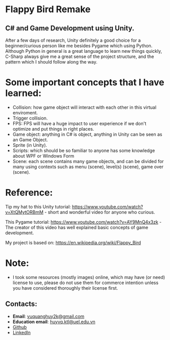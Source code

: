 # Flappy Bird Remake
## C# and Game Development using Unity.

After a few days of research, Unity definitely a good choice for a beginner/curious person like me besides Pygame which using Python. Although Python in general is a great language to learn new things quickly, C-Sharp always give me a great sense of the project structure, and the pattern which I should follow along the way.
# Some important concepts that I have learned:
- Collision: how game object will interact with each other in this virtual enviroment.  
- Trigger collision.
- FPS: FPS will have a huge impact to user experience if we don't optimize and put things in right places. 
- Game object: anything in C# is object, anything in Unity can be seen as an Game Object.
- Sprite (in Unity).
- Scripts: which should be so familiar to anyone has some knowledge about WPF or Windows Form
- Scene: each scene contains many game objects, and can be divided for many using contexts such as menu (scene), level(s) (scene), game over (scene). 
# Reference:
Tip my hat to this Unity tutorial: https://www.youtube.com/watch?v=XtQMytORBmM - short and wonderful video for anyone who curious. 

This Pygame tutorial: https://www.youtube.com/watch?v=AY9MnQ4x3zk - The creator of this video has well explained basic concepts of game development.

My project is based on: https://en.wikipedia.org/wiki/Flappy_Bird
# Note: 
- I took some resources (mostly images) online, which may have (or need) license to use, please do not use them for commerce intention unless you have considered thoroughly their license first.  
## Contacts:

- **Email**: vuquanghuy2k@gmail.com
- **Education email**: huyvq.ktl@uel.edu.vn
- [Github](https://github.com/HuyVQ18411c)
- [LinkedIn](https://www.linkedin.com/in/huy-vu-dev/)
